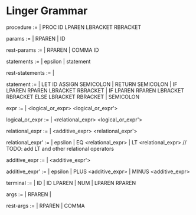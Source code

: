 # Linger Grammar

procedure :=
  | PROC ID LPAREN <params> LBRACKET <statements> RBRACKET

params :=
  | RPAREN
  | ID <rest-params>

rest-params :=
  | RPAREN
  | COMMA ID <rest-params>

statements :=
  | epsilon
  | statement <rest-statements>

rest-statements :=
  | <statement> <rest-statements>

statement :=
  | LET ID ASSIGN <expr> SEMICOLON
  | RETURN <expr> SEMICOLON
  | IF LPAREN <expr> RPAREN LBRACKET <statements> RBRACKET
  | IF LPAREN <expr> RPAREN LBRACKET <statements> RBRACKET ELSE LBRACKET <statements> RBRACKET
  | <expr> SEMICOLON

expr :=
  | <logical_or_expr> <logical_or_expr'>

logical_or_expr :=
  | <relational_expr> <logical_or_expr'>

relational_expr :=
  | <additive_expr> <relational_expr'>

relational_expr' :=
  | epsilon
  | EQ <relational_expr>
  | LT <relational_expr> // TODO: add LT and other relational operators

additive_expr :=
  | <terminal> <additive_expr'>

additive_expr' :=
  | epsilon
  | PLUS <additive_expr>
  | MINUS <additive_expr>

terminal :=
  | ID
  | ID LPAREN <args>
  | NUM
  | LPAREN <expr> RPAREN

args :=
  | RPAREN
  | <expr> <rest-args>

rest-args :=
  | RPAREN
  | COMMA <expr> <rest-args>

